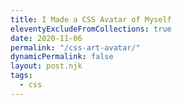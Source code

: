 ```yaml
---
title: I Made a CSS Avatar of Myself
eleventyExcludeFromCollections: true
date: 2020-11-06
permalink: "/css-art-avatar/"
dynamicPermalink: false
layout: post.njk
tags:
  - css
---
```


